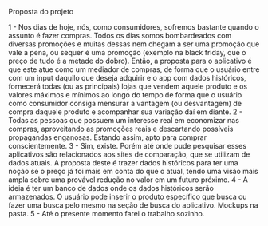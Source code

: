 Proposta do projeto

1 - Nos dias de hoje, nós, como consumidores, sofremos bastante quando o assunto é fazer compras. Todos os dias somos bombardeados com diversas promoções e muitas dessas nem chegam a ser uma promoção que vale a pena, ou sequer é uma promoção (exemplo na black friday, que o preço de tudo é a metade do dobro). Então, a proposta para o aplicativo é que este atue como um mediador de compras, de forma que o usuário entre com um input daquilo que deseja adquirir e o app com dados históricos, fornecerá todas (ou as principais) lojas que vendem aquele produto e os valores máximos e mínimos ao longo do tempo de forma que o usuário como consumidor consiga mensurar a vantagem (ou desvantagem) de compra daquele produto e acompanhar sua variação daí em diante.
2 - Todas as pessoas que possuem um interesse real em economizar nas compras, aproveitando as promoções reais e descartando possíveis propagandas enganosas. Estando assim, apto para comprar conscientemente.
3 - Sim, existe. Porém até onde pude pesquisar esses aplicativos são relacionados aos sites de comparação, que se utilizam de dados atuais. A proposta deste é trazer dados históricos para ter uma noção se o preço já foi mais em conta do que o atual, tendo uma visão mais ampla sobre uma provável redução no valor em um futuro próximo.
4 - A ideia é ter um banco de dados onde os dados históricos serão armazenados. O usuário pode inserir o produto específico que busca ou fazer uma busca pelo mesmo na seção de busca do aplicativo. Mockups na pasta.
5 - Até o presente momento farei o trabalho sozinho.
